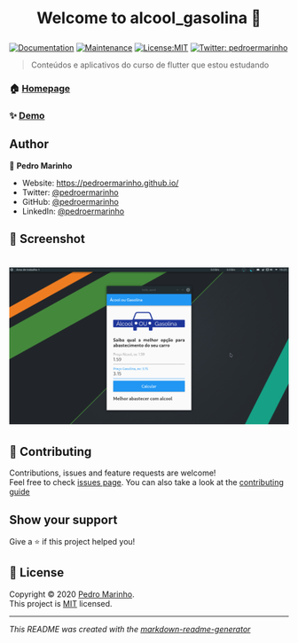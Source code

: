 <h1 align="center">

Welcome to alcool_gasolina 👋

</h1>
<p>

<a href="https://github.com/pedroermarinho/aulas_app_flutter#readme" target="_blank"><img alt="Documentation" src="https://img.shields.io/badge/documentation-yes-brightgreen.svg" /></a>
<a href="https://github.com/pedroermarinho/aulas_app_flutter/graphs/commit-activity" target="_blank"><img alt="Maintenance" src="https://img.shields.io/badge/Maintained%3F-yes-green.svg" /></a>
<a href="https://github.com/pedroermarinho/aulas_app_flutter/blob/master/LICENSE" target="_blank"><img alt="License:MIT" src="https://img.shields.io/badge/License-MIT-yellow.svg" /></a>
<a href="https://twitter.com/pedroermarinho" target="_blank"><img alt="Twitter: pedroermarinho" src="https://img.shields.io/twitter/follow/pedroermarinho.svg?style=social" /></a>
</p>

> Conteúdos e aplicativos do curso de flutter que estou estudando
### 🏠 [Homepage](https://github.com/pedroermarinho/aulas_app_flutter#readme)
### ✨ [Demo](https://github.com/pedroermarinho/aulas_app_flutter#readme)



## Author
👤 **Pedro Marinho**
* Website: https://pedroermarinho.github.io/
* Twitter: [@pedroermarinho](https://twitter.com/pedroermarinho)
* GitHub: [@pedroermarinho](https://github.com/{github_username})
* LinkedIn: [@pedroermarinho](https://linkedin.com/in/{author_linkedin_username})

## 📸 Screenshot
<h1 align="center">

<img src="Screenshot.png" alt="alcool_gasolina">

</h1>

## 🤝 Contributing
Contributions, issues and feature requests are welcome!<br />Feel free to check [issues page](https://github.com/pedroermarinho/aulas_app_flutter/issues). You can also take a look at the [contributing guide](https://github.com/pedroermarinho/aulas_app_flutter/blob/master/CONTRIBUTING.md)
## Show your support
Give a ⭐️ if this project helped you!

## 📝 License

Copyright © 2020 [Pedro Marinho](https://github.com/pedroermarinho ).<br/>
This project is [MIT](https://github.com/pedroermarinho/aulas_app_flutter/blob/master/LICENSE) licensed.

---
_This README was created with the [markdown-readme-generator](https://github.com/pedroermarinho/markdown-readme-generator)_